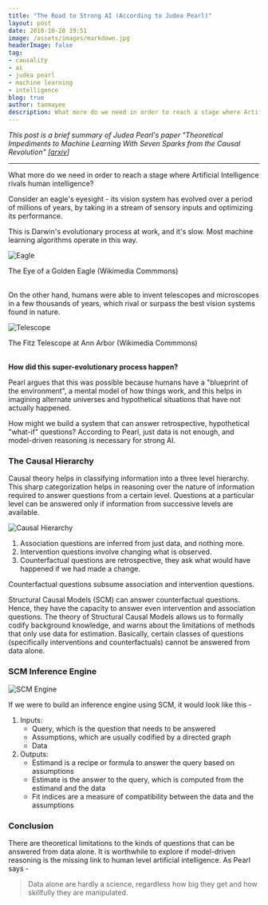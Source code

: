 ```yaml
---
title: "The Road to Strong AI (According to Judea Pearl)"
layout: post
date: 2018-10-28 19:51
image: /assets/images/markdown.jpg
headerImage: false
tag:
- causality
- ai
- judea pearl
- machine learning
- intelligence
blog: true
author: tanmayee
description: What more do we need in order to reach a stage where Artificial Intelligence rivals human intelligence?
---
```


*This post is a brief summary of Judea Pearl's paper "Theoretical Impediments to Machine Learning With Seven Sparks from the Causal Revolution" [[arxiv](https://arxiv.org/abs/1801.04016)]*

-----

What more do we need in order to reach a stage where Artificial Intelligence rivals human intelligence?

Consider an eagle's eyesight - its vision system has evolved over a period of millions of years, by taking in a stream of sensory inputs and optimizing its performance.

This is Darwin's evolutionary process at work, and it's slow. Most machine learning algorithms operate in this way.

![Eagle](https://upload.wikimedia.org/wikipedia/commons/thumb/d/d3/Golden_Eagle_eye.jpg/512px-Golden_Eagle_eye.jpg)
<figcaption class="caption">The Eye of a Golden Eagle (Wikimedia Commmons)</figcaption>
<br>

On the other hand, humans were able to invent telescopes and microscopes in a few thousands of years, which rival or surpass the best vision systems found in nature.

![Telescope](https://upload.wikimedia.org/wikipedia/commons/thumb/9/98/12.6%22_Fitz_telescope_in_Ann_Arbor.jpg/512px-12.6%22_Fitz_telescope_in_Ann_Arbor.jpg)
<figcaption class="caption">The Fitz Telescope at Ann Arbor (Wikimedia Commmons)</figcaption>
<br>

**How did this super-evolutionary process happen?**

Pearl argues that this was possible because humans have a "blueprint of the environment", a mental model of how things work, and this helps in imagining alternate universes and hypothetical situations that have not actually happened.

How might we build a system that can answer retrospective, hypothetical "what-if" questions? According to Pearl, just data is not enough, and model-driven reasoning is necessary for strong AI.

### The Causal Hierarchy
Causal theory helps in classifying information into a three level hierarchy. This sharp categorization helps in reasoning over the nature of information required to answer questions from a certain level. Questions at a particular level can be answered only if information from successive levels are available.

![Causal Hierarchy](https://raw.githubusercontent.com/triptoes1/triptoes1.github.io/master/assets/images/causal-hierarchy.png)

1. Association questions are inferred from just data, and nothing more.
2. Intervention questions involve changing what is observed.
3. Counterfactual questions are retrospective, they ask what would have happened if we had made a change.

Counterfactual questions subsume association and intervention questions.

Structural Causal Models (SCM) can answer counterfactual questions. Hence, they have the capacity to answer even intervention and association questions. The theory of Structural Causal Models allows us to formally codify background knowledge, and warns about the limitations of methods that only use data for estimation. Basically, certain classes of questions (specifically interventions and counterfactuals) cannot be answered from data alone.

### SCM Inference Engine
![SCM Engine](https://raw.githubusercontent.com/triptoes1/triptoes1.github.io/master/assets/images/scm-inference-engine.png)

If we were to build an inference engine using SCM, it would look like this -

1. Inputs:
    * Query, which is the question that needs to be answered
    * Assumptions, which are usually codified by a directed graph
    * Data
2. Outputs:
    * Estimand is a recipe or formula to answer the query based on assumptions
    * Estimate is the answer to the query, which is computed from the estimand and the data
    * Fit indices are a measure of compatibility between the data and the assumptions

### Conclusion
There are theoretical limitations to the kinds of questions that can be answered from data alone. It is worthwhile to explore if model-driven reasoning is the missing link to human level artificial intelligence. As Pearl says -

> Data alone are hardly a science, regardless how big they get and how skillfully they are manipulated.
